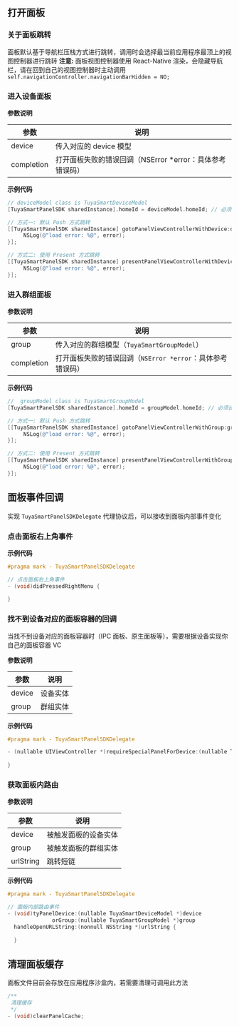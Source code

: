 ## 打开面板

### 关于面板跳转

面板默认基于导航栏压栈方式进行跳转，调用时会选择最当前应用程序最顶上的视图控制器进行跳转
**注意:** 面板视图控制器使用 React-Native 渲染，会隐藏导航栏，请在回到自己的视图控制器时主动调用 `self.navigationController.navigationBarHidden = NO;`

### 进入设备面板

**参数说明**

| 参数       | 说明                                                     |
| ---------- | -------------------------------------------------------- |
| device     | 传入对应的 device 模型                                   |
| completion | 打开面板失败的错误回调（NSError *error：具体参考错误码） |

**示例代码** 

```objective-c
// deviceModel class is TuyaSmartDeviceModel
[TuyaSmartPanelSDK sharedInstance].homeId = deviceModel.homeId; // 必须设定 home id

// 方式一: 默认 Push 方式跳转
[[TuyaSmartPanelSDK sharedInstance] gotoPanelViewControllerWithDevice:deviceModel completion:^(NSError *error) {
     NSLog(@"load error: %@", error);
}];

// 方式二: 使用 Present 方式跳转
[[TuyaSmartPanelSDK sharedInstance] presentPanelViewControllerWithDevice:deviceModel completion:^(NSError *error) {
     NSLog(@"load error: %@", error);
}];
```

### 进入群组面板

**参数说明**

| 参数       | 说明                                                       |
| ---------- | ---------------------------------------------------------- |
| group      | 传入对应的群组模型（`TuyaSmartGroupModel`）                |
| completion | 打开面板失败的错误回调（`NSError *error`：具体参考错误码） |

**示例代码** 

```objective-c
//  groupModel class is TuyaSmartGroupModel
[TuyaSmartPanelSDK sharedInstance].homeId = groupModel.homeId; // 必须设定 home id

// 方式一: 默认 Push 方式跳转
[[TuyaSmartPanelSDK sharedInstance] gotoPanelViewControllerWithGroup:groupModel completion:^(NSError *error) {
     NSLog(@"load error: %@", error);
}];

// 方式二: 使用 Present 方式跳转
[[TuyaSmartPanelSDK sharedInstance] presentPanelViewControllerWithGroup:groupModel completion:^(NSError *error) {
     NSLog(@"load error: %@", error);
}];
```



## 面板事件回调

实现 `TuyaSmartPanelSDKDelegate` 代理协议后，可以接收到面板内部事件变化

### 点击面板右上角事件

**示例代码** 

```objective-c
#pragma mark - TuyaSmartPanelSDKDelegate

// 点击面板右上角事件
- (void)didPressedRightMenu {
  
}
```


### 找不到设备对应的面板容器的回调

当找不到设备对应的面板容器时（IPC 面板、原生面板等），需要根据设备实现你自己的面板容器 VC

**参数说明**

| 参数   | 说明     |
| ------ | -------- |
| device | 设备实体 |
| group  | 群组实体 |

**示例代码**

```objective-c
#pragma mark - TuyaSmartPanelSDKDelegate

- (nullable UIViewController *)requireSpecialPanelForDevice:(nullable TuyaSmartDeviceModel *)device orGroup:(nullable TuyaSmartGroupModel *)group {
  
}
```

### 获取面板内路由

**参数说明**

| 参数      | 说明                 |
| --------- | -------------------- |
| device    | 被触发面板的设备实体 |
| group     | 被触发面板的群组实体 |
| urlString | 跳转短链             |

**示例代码**

```objective-c
#pragma mark - TuyaSmartPanelSDKDelegate

// 面板内部路由事件
- (void)tyPanelDevice:(nullable TuyaSmartDeviceModel *)device
              orGroup:(nullable TuyaSmartGroupModel *)group
  handleOpenURLString:(nonnull NSString *)urlString {
    
  }
```



## 清理面板缓存

面板文件目前会存放在应用程序沙盒内，若需要清理可调用此方法

```objective-c
/**
 清理缓存
 */
- (void)clearPanelCache;
```